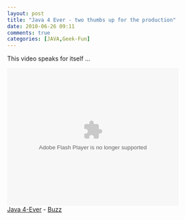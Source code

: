 ```yaml
---
layout: post
title: "Java 4 Ever - two thumbs up for the production"
date: 2010-06-26 09:11
comments: true
categories: [JAVA,Geek-Fun]
---
```


This video speaks for itself ... 
<div markdown="1"><object width="400" height="320" type="application/x-shockwave-flash" data="http://www.koreus.com/video/java-4-ever"> <param name="movie" value="http://www.koreus.com/video/java-4-ever"><embed width="400" height="320" src="http://www.koreus.com/video/java-4-ever" type="application/x-shockwave-flash"></object><br> <a href="http://www.koreus.com/video/java-4-ever.html">Java 4-Ever</a> - <a href="http://www.koreus.com/">Buzz</a>
</div>